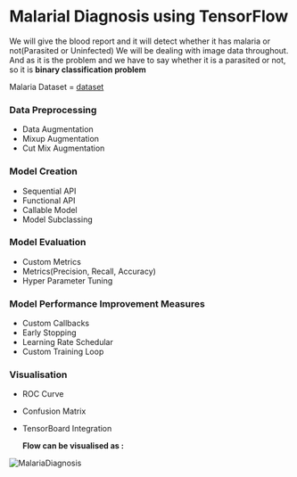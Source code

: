 # Malarial Diagnosis using TensorFlow

We will give the blood report and it will detect whether it has malaria or not(Parasited or Uninfected)
We will be dealing with image data throughout. And as it is the problem and we have to say whether it is a parasited or not, so it is <b> binary classification problem</b>

Malaria Dataset = [dataset](https://www.tensorflow.org/datasets/catalog/malaria)

### Data Preprocessing 
  - Data Augmentation
  - Mixup Augmentation
  - Cut Mix Augmentation
### Model Creation 
  - Sequential API
  - Functional API
  - Callable Model
  - Model Subclassing
### Model Evaluation
  - Custom Metrics
  - Metrics(Precision, Recall, Accuracy)
  - Hyper Parameter Tuning
### Model Performance Improvement Measures
  - Custom Callbacks
  - Early Stopping
  - Learning Rate Schedular
  - Custom Training Loop
### Visualisation
  - ROC Curve
  - Confusion Matrix
  - TensorBoard Integration

    <b> Flow can be visualised as : </b>
    <br>

![MalariaDiagnosis](https://github.com/dishamodi0910/Malarial_Diagnosis_TENSORFLOW/assets/106090499/27a0245b-c3ef-41be-ae3c-b8e64c0896e5)
